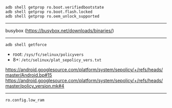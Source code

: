 
```
adb shell getprop ro.boot.verifiedbootstate
adb shell getprop ro.boot.flash.locked
adb shell getprop ro.oem_unlock_supported
```

------

busybox (https://busybox.net/downloads/binaries/)

------

```
adb shell getforce
```

- root: `/sys/fc/selinux/policyvers`
- 8+: `/etc/selinux/plat_sepolicy_vers.txt`

https://android.googlesource.com/platform/system/sepolicy/+/refs/heads/master/Android.bp#15
https://android.googlesource.com/platform/system/sepolicy/+/refs/heads/master/policy_version.mk#4

------

```
ro.config.low_ram
```

